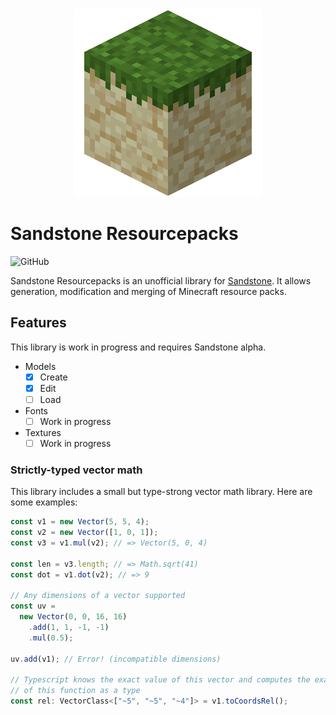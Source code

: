 <div align="center"><img src="./icon.png"/></div>

# Sandstone Resourcepacks

![GitHub](https://img.shields.io/github/license/ColinTimBarndt/sandstone-resourcepacks)

Sandstone Resourcepacks is an unofficial library for [Sandstone]. It allows
generation, modification and merging of Minecraft resource packs.

[Sandstone]: https://github.com/TheMrZZ/sandstone

## Features

This library is work in progress and requires Sandstone alpha.

- Models
  - [x] Create
  - [x] Edit
  - [ ] Load
- Fonts
  - [ ] Work in progress
- Textures
  - [ ] Work in progress

### Strictly-typed vector math

This library includes a small but type-strong vector math library. Here are
some examples:

```ts
const v1 = new Vector(5, 5, 4);
const v2 = new Vector([1, 0, 1]);
const v3 = v1.mul(v2); // => Vector(5, 0, 4)

const len = v3.length; // => Math.sqrt(41)
const dot = v1.dot(v2); // => 9

// Any dimensions of a vector supported
const uv =
  new Vector(0, 0, 16, 16)
    .add(1, 1, -1, -1)
    .mul(0.5);

uv.add(v1); // Error! (incompatible dimensions)

// Typescript knows the exact value of this vector and computes the exact result
// of this function as a type
const rel: VectorClass<["~5", "~5", "~4"]> = v1.toCoordsRel();
```